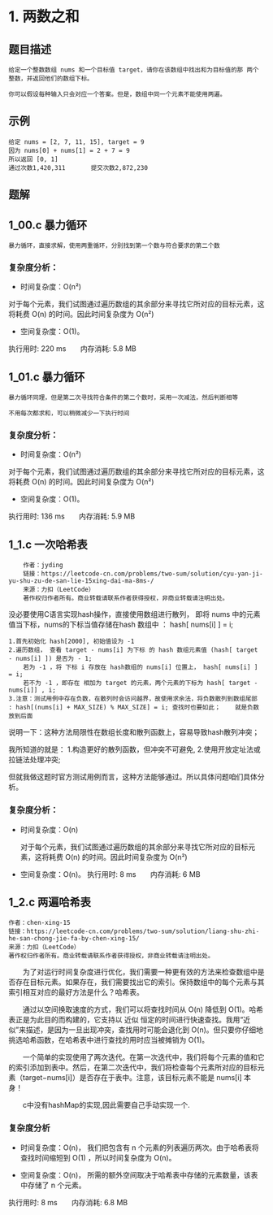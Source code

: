 # 1. 两数之和

## 题目描述

```NULL
给定一个整数数组 nums 和一个目标值 target，请你在该数组中找出和为目标值的那 两个 整数，并返回他们的数组下标。

你可以假设每种输入只会对应一个答案。但是，数组中同一个元素不能使用两遍。
```

## 示例

```NULL
给定 nums = [2, 7, 11, 15], target = 9
因为 nums[0] + nums[1] = 2 + 7 = 9
所以返回 [0, 1]
通过次数1,420,311       提交次数2,872,230
```

## 题解

## 1_00.c 暴力循环

    暴力循环，直接求解，使用两重循环，分别找到第一个数与符合要求的第二个数

### 复杂度分析：

- 时间复杂度：O(n²)

对于每个元素，我们试图通过遍历数组的其余部分来寻找它所对应的目标元素，这将耗费 O(n) 的时间。因此时间复杂度为 O(n²)

- 空间复杂度：O(1)。

执行用时: 220 ms&emsp;&emsp;内存消耗: 5.8 MB

## 1_01.c 暴力循环

    暴力循环同理，但是第二次寻找符合条件的第二个数时，采用一次减法，然后判断相等

    不用每次都求和，可以稍微减少一下执行时间

### 复杂度分析：

- 时间复杂度：O(n²)

对于每个元素，我们试图通过遍历数组的其余部分来寻找它所对应的目标元素，这将耗费 O(n) 的时间。因此时间复杂度为 O(n²)

- 空间复杂度：O(1)。

执行用时: 136 ms&emsp;&emsp;内存消耗: 5.9 MB

## 1_1.c 一次哈希表

```NULL
    作者：jyding
    链接：https://leetcode-cn.com/problems/two-sum/solution/cyu-yan-ji-yu-shu-zu-de-san-lie-15xing-dai-ma-8ms-/
    来源：力扣（LeetCode）
    著作权归作者所有。商业转载请联系作者获得授权，非商业转载请注明出处。
```

没必要使用C语言实现hash操作，直接使用数组进行散列， 即将 nums 中的元素值当下标，nums的下标当值存储在hash 数组中 ： hash[ nums[i] ] = i;

    1.首先初始化 hash[2000], 初始值设为 -1
    2.遍历数组， 查看 target - nums[i] 为下标 的 hash 数组元素值 (hash[ target - nums[i] ]) 是否为 - 1;
        若为 -1 ，将 下标 i 存放在 hash数组的 nums[i] 位置上， hash[ nums[i] ] = i;
        若不为 -1 ，即存在 相加为 target 的元素，两个元素的下标为 hash[ target - nums[i]] , i;
    3.注意：测试用例中存在负数，在散列时会访问越界，故使用求余法，将负数散列到数组尾部 : hash[(nums[i] + MAX_SIZE) % MAX_SIZE] = i; 查找时也要如此；    就是负数放到后面

说明一下：这种方法局限性在数组长度和散列函数上，容易导致hash散列冲突；

我所知道的就是：
    1.构造更好的散列函数，但冲突不可避免,
    2.使用开放定址法或拉链法处理冲突;

但就我做这题时官方测试用例而言，这种方法能够通过。所以具体问题咱们具体分析。

### 复杂度分析：

- 时间复杂度：O(n)

    对于每个元素，我们试图通过遍历数组的其余部分来寻找它所对应的目标元素，这将耗费 O(n) 的时间。因此时间复杂度为 O(n²)

- 空间复杂度：O(n)。
执行用时: 8 ms&emsp;&emsp;内存消耗: 6 MB

## 1_2.c 两遍哈希表

```
作者：chen-xing-15
链接：https://leetcode-cn.com/problems/two-sum/solution/liang-shu-zhi-he-san-chong-jie-fa-by-chen-xing-15/
来源：力扣（LeetCode）
著作权归作者所有。商业转载请联系作者获得授权，非商业转载请注明出处。
```

&emsp;&emsp;为了对运行时间复杂度进行优化，我们需要一种更有效的方法来检查数组中是否存在目标元素。如果存在，我们需要找出它的索引。保持数组中的每个元素与其索引相互对应的最好方法是什么？哈希表。

&emsp;&emsp;通过以空间换取速度的方式，我们可以将查找时间从 O(n) 降低到 O(1)。哈希表正是为此目的而构建的，它支持以 近似 恒定的时间进行快速查找。我用“近似”来描述，是因为一旦出现冲突，查找用时可能会退化到 O(n)。但只要你仔细地挑选哈希函数，在哈希表中进行查找的用时应当被摊销为 O(1)。

&emsp;&emsp;一个简单的实现使用了两次迭代。在第一次迭代中，我们将每个元素的值和它的索引添加到表中。然后，在第二次迭代中，我们将检查每个元素所对应的目标元素（target−nums[i]）是否存在于表中。注意，该目标元素不能是 nums[i] 本身！

&emsp;&emsp;c中没有hashMap的实现,因此需要自己手动实现一个.

### 复杂度分析

- 时间复杂度：O(n)，
    我们把包含有 n 个元素的列表遍历两次。由于哈希表将查找时间缩短到 O(1) ，所以时间复杂度为 O(n)。

- 空间复杂度：O(n)，
    所需的额外空间取决于哈希表中存储的元素数量，该表中存储了 n 个元素。

执行用时: 8 ms&emsp;&emsp;内存消耗: 6.8 MB
